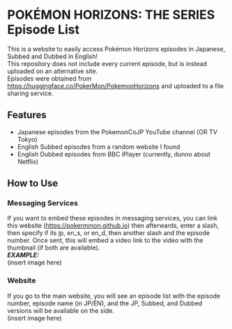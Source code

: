 # POKÉMON HORIZONS: THE SERIES Episode List
This is a website to easily access Pokémon Horizons episodes in Japanese, Subbed and Dubbed in English!
<br>This repository does not include every current episode, but is instead uploaded on an alternative site.
<br>Episodes were obtained from https://huggingface.co/PokerMon/PokemonHorizons and uploaded to a file sharing service.
## Features
- Japanese episodes from the PokemonCoJP YouTube channel (OR TV Tokyo)
- English Subbed episodes from a random website I found
- English Dubbed episodes from BBC iPlayer (currently, dunno about Netflix)
## How to Use
### Messaging Services
If you want to embed these episodes in messaging services, you can link this website (https://pokermmon.github.io) then afterwards, enter a slash, then specify if its jp, en_s, or en_d, then another slash and the episode number. Once sent, this will embed a video link to the video with the thumbnail (if both are available).
<br>***EXAMPLE:***
<br>(insert image here)
### Website
If you go to the main website, you will see an episode list with the episode number, episode name (in JP/EN), and the JP, Subbed, and Dubbed versions will be available on the side.
<br>(insert image here)
